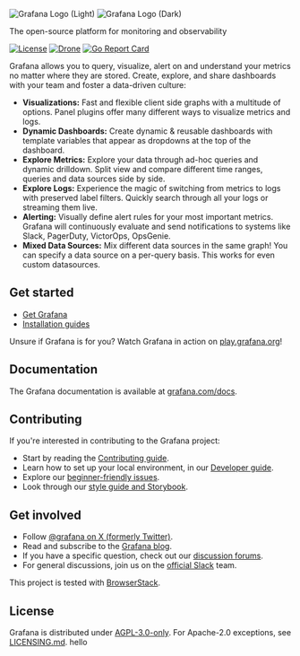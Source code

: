 ![Grafana Logo (Light)](docs/logo-horizontal.png#gh-light-mode-only)
![Grafana Logo (Dark)](docs/logo-horizontal-dark.png#gh-dark-mode-only)

The open-source platform for monitoring and observability

[![License](https://img.shields.io/github/license/grafana/grafana)](LICENSE)
[![Drone](https://drone.grafana.net/api/badges/grafana/grafana/status.svg)](https://drone.grafana.net/grafana/grafana)
[![Go Report Card](https://goreportcard.com/badge/github.com/grafana/grafana)](https://goreportcard.com/report/github.com/grafana/grafana)

Grafana allows you to query, visualize, alert on and understand your metrics no matter where they are stored. Create, explore, and share dashboards with your team and foster a data-driven culture:

- **Visualizations:** Fast and flexible client side graphs with a multitude of options. Panel plugins offer many different ways to visualize metrics and logs.
- **Dynamic Dashboards:** Create dynamic & reusable dashboards with template variables that appear as dropdowns at the top of the dashboard.
- **Explore Metrics:** Explore your data through ad-hoc queries and dynamic drilldown. Split view and compare different time ranges, queries and data sources side by side.
- **Explore Logs:** Experience the magic of switching from metrics to logs with preserved label filters. Quickly search through all your logs or streaming them live.
- **Alerting:** Visually define alert rules for your most important metrics. Grafana will continuously evaluate and send notifications to systems like Slack, PagerDuty, VictorOps, OpsGenie.
- **Mixed Data Sources:** Mix different data sources in the same graph! You can specify a data source on a per-query basis. This works for even custom datasources.

## Get started

- [Get Grafana](https://grafana.com/get)
- [Installation guides](https://grafana.com/docs/grafana/latest/setup-grafana/installation/)

Unsure if Grafana is for you? Watch Grafana in action on [play.grafana.org](https://play.grafana.org/)!

## Documentation

The Grafana documentation is available at [grafana.com/docs](https://grafana.com/docs/).

## Contributing

If you're interested in contributing to the Grafana project:

- Start by reading the [Contributing guide](https://github.com/grafana/grafana/blob/HEAD/CONTRIBUTING.md).
- Learn how to set up your local environment, in our [Developer guide](https://github.com/grafana/grafana/blob/HEAD/contribute/developer-guide.md).
- Explore our [beginner-friendly issues](https://github.com/grafana/grafana/issues?q=is%3Aopen+is%3Aissue+label%3A%22beginner+friendly%22).
- Look through our [style guide and Storybook](https://developers.grafana.com/ui/latest/index.html).

## Get involved

- Follow [@grafana on X (formerly Twitter)](https://x.com/grafana/).
- Read and subscribe to the [Grafana blog](https://grafana.com/blog/).
- If you have a specific question, check out our [discussion forums](https://community.grafana.com/).
- For general discussions, join us on the [official Slack](https://slack.grafana.com) team.

This project is tested with [BrowserStack](https://www.browserstack.com/).

## License

Grafana is distributed under [AGPL-3.0-only](LICENSE). For Apache-2.0 exceptions, see [LICENSING.md](https://github.com/grafana/grafana/blob/HEAD/LICENSING.md).
hello
